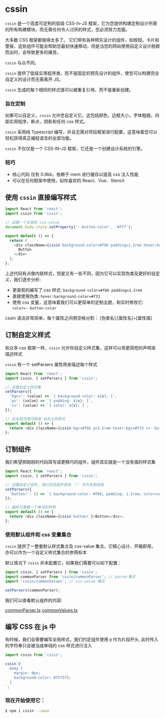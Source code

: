 # cssin

`cssin` 是一个高度可定制的低级 CSS-In-JS 框架，它为您提供构建定制设计所需的所有构建模块，而无需任何令人讨厌的样式，您必须努力克服。

大多数 CSS 框架都做得太多了。
它们带有各种预先设计的组件，如按钮，卡片和警报，这些组件可能会帮助您最初快速移动，但是当您的网站使用自定义设计脱颖而出时，会导致更多的痛苦。

`cssin` 与众不同。

`cssin` 提供了低级实用程序类，而不是固定的预先设计的组件，使您可以构建完全自定义的设计而无需离开 JS。

`cssin` 生成的每个相同的样式值可以被重复引用，而不是重新创建。

### 旨在定制

如果可以自定义，`cssin` 允许您自定义它。这包括颜色，边框大小，字体粗细，间距实用程序，断点，阴影和任何 css 样式。

`cssin` 采用纯 Typescript 编写，并且无需对项目框架进行配置，这意味着您可以轻松获得真正编程语言的全部功能。

`cssin` 不仅仅是一个 CSS-IN-JS 框架，它还是一个创建设计系统的引擎。

### 轻巧

- 核心代码 仅有 0.9kb，依赖于 mem 进行缓存以提高 css 注入性能
- 可以在任何框架中使用，如你喜欢的 React、Vue、Stencil

## 使用 `cssin` 直接编写样式

```js
import React from 'react';
import cssin from 'cssin';

// 设置一个全局的 css-value
document.body.style.setProperty('--button-color', '#fff');

export default () => {
  return (
    <div className={cssin`background-color=#f66 padding=1.2rem hover:background-color=#f33 color=--button-color`}>
      Button
    </div>
  );
};
```

上述代码有点像内联样式，但是又有一些不同，因为它可以实现伪类及更好的自定义，我们逐步分析:

- 更直观的编写了 css 样式: `background-color=#f66 padding=1.2rem`
- 直接使用伪类: `hover:background-color=#f33`
- 使用 css 变量，这意味着我们可以更简单的定制主题，和实时修改它: `color=--button-color`

cssin 语法非常简单，每个属性之间用空格分割：
[伪类名]:[属性名]=[属性值]

## 订制自定义样式

和众多 css 框架一样，`cssin` 允许你自定义样式集，这样可以用更简短的声明来描述样式

`cssin` 有一个 setParsers 属性用来描述每个样式

```js
import React from 'react';
import cssin, { setParsers } from 'cssin';

// 设置自定义样式集
setParsers({
  'bgc=': (value) => `{ background-color: ${v}; }`,
  'p=': (value) => `{ padding: ${v}; }`,
  'c=': (value) => `{ color: ${v}; }`,
});

// 在全局范围内使用 自定义的样式
export default () => {
  return <div className={cssin`bgc=#f66 p=1.2rem hover:bgc=#f33 c=--button-color`}>Button</div>;
};
```

## 订制组件

我们希望把刚刚的代码简写成更精巧的组件，组件其实就是一个没有值的样式集

```js
import React from 'react';
import cssin, { setParsers } from 'cssin';

// 设置自定义组件, 我们约定组件使用 `!` 作为名称结尾
setParsers({
  'button!': () => `{ background-color: #f66; padding: 1.2rem; color=var(--button-color); }`,
});

// 最终只需要一个单词的声明
export default () => {
  return <div className={cssin`button!`}>Button</div>;
};
```

### 使用默认组件和 css 变量集合

`cssin` 提供了一整套默认样式集合及 css-value 集合，它精心设计、开箱即用，亦可以作为一个自定义样式集合的参照标本

默认情况下 `cssin` 并未配置它，如果我们需要可以如下配置：

```js
import cssin, { setParsers } from 'cssin';
import commonParser from 'cssin/commonParser'; // parser集合
import 'cssin/commonValues'; // css-value 集合

setParsers(commonParser);
```

我们可以查看默认组件的内容:

[commonParser.ts](./lib/commonParser)
[commonValues.ts](./lib/commonValues)

## 编写 CSS 在 js 中

有时候，我们会需要编写全局样式，我们约定组件使用 `@` 作为片段开头, 此时传入的字符串只会被当成单纯的 css 样式进行注入

```js
import cssin from 'cssin';

cssin`@
  body {
    margin: 0px;
    background-color: #f5f5f5;
  }
`;
```

### 现在开始使用它：

```sh
$ npm i cssin --save
```
